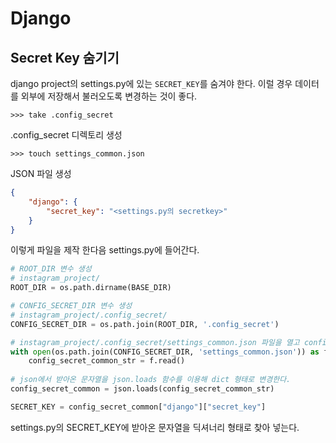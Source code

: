 # Django

## Secret Key 숨기기

django project의 settings.py에 있는  ```SECRET_KEY```를 숨겨야 한다.
이럴 경우 데이터를 외부에 저장해서 불러오도록 변경하는 것이 좋다.

```
>>> take .config_secret 
```
.config_secret 디렉토리 생성

```
>>> touch settings_common.json
```
JSON 파일 생성 

```json
{
	"django": {
		"secret_key": "<settings.py의 secretkey>"
	}
}
```

이렇게 파일을 제작 한다음  settings.py에 들어간다.

```python
# ROOT_DIR 변수 생성 
# instagram_project/
ROOT_DIR = os.path.dirname(BASE_DIR)

# CONFIG_SECRET_DIR 변수 생성 
# instagram_project/.config_secret/
CONFIG_SECRET_DIR = os.path.join(ROOT_DIR, '.config_secret')

# instagram_project/.config_secret/settings_common.json 파일을 열고 config_secret_common_str 변수에 저장 한다 .
with open(os.path.join(CONFIG_SECRET_DIR, 'settings_common.json')) as f:
    config_secret_common_str = f.read()
    
# json에서 받아온 문자열을 json.loads 함수를 이용해 dict 형태로 변경한다. 
config_secret_common = json.loads(config_secret_common_str)
```


```python
SECRET_KEY = config_secret_common["django"]["secret_key"]
```
settings.py의 SECRET_KEY에 받아온 문자열을 딕셔너리 형태로 찾아 넣는다. 

